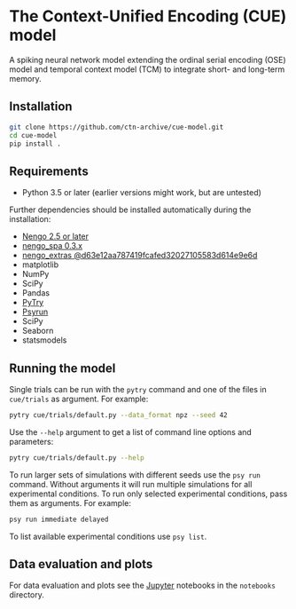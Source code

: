 # The Context-Unified Encoding (CUE) model

A spiking neural network model extending the ordinal serial encoding (OSE) model
and temporal context model (TCM) to integrate short- and long-term memory.


## Installation

```bash
git clone https://github.com/ctn-archive/cue-model.git
cd cue-model
pip install .
```

## Requirements

* Python 3.5 or later  (earlier versions might work, but are untested)

Further dependencies should be installed automatically during the installation:

* [Nengo 2.5 or later](https://www.nengo.ai/)
* [nengo_spa 0.3.x](https://github.com/nengo/nengo_spa)
* [nengo_extras @d63e12aa787419fcafed32027105583d614e9e6d](https://github.com/nengo/nengo_extras)
* matplotlib
* NumPy
* SciPy
* Pandas
* [PyTry](https://github.com/tcstewar/pytry)
* [Psyrun](https://github.com/jgosmann/psyrun)
* SciPy
* Seaborn
* statsmodels


## Running the model

Single trials can be run with the `pytry` command and one of the files in
`cue/trials` as argument. For example:

```bash
pytry cue/trials/default.py --data_format npz --seed 42
```

Use the `--help` argument to get a list of command line options and parameters:

```bash
pytry cue/trials/default.py --help
```

To run larger sets of simulations with different seeds use the `psy run`
command. Without arguments it will run multiple simulations for all
experimental conditions. To run only selected experimental conditions, pass
them as arguments. For example:

```bash
psy run immediate delayed
```

To list available experimental conditions use `psy list`.


## Data evaluation and plots

For data evaluation and plots see the [Jupyter](http://jupyter.org/) notebooks
in the `notebooks` directory.

